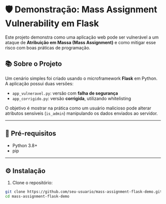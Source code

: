 
# 🛡️ Demonstração: Mass Assignment Vulnerability em Flask

Este projeto demonstra como uma aplicação web pode ser vulnerável a um ataque de **Atribuição em Massa (Mass Assignment)** e como mitigar esse risco com boas práticas de programação.

## 📚 Sobre o Projeto

Um cenário simples foi criado usando o microframework **Flask** em Python. A aplicação possui duas versões:

- `app_vulneravel.py`: versão com **falha de segurança**
- `app_corrigido.py`: versão **corrigida**, utilizando whitelisting

O objetivo é mostrar na prática como um usuário malicioso pode alterar atributos sensíveis (`is_admin`) manipulando os dados enviados ao servidor.

---

## 🧰 Pré-requisitos

- Python 3.8+
- pip

---

## ⚙️ Instalação

1. Clone o repositório:

```bash
git clone https://github.com/seu-usuario/mass-assignment-flask-demo.git
cd mass-assignment-flask-demo
